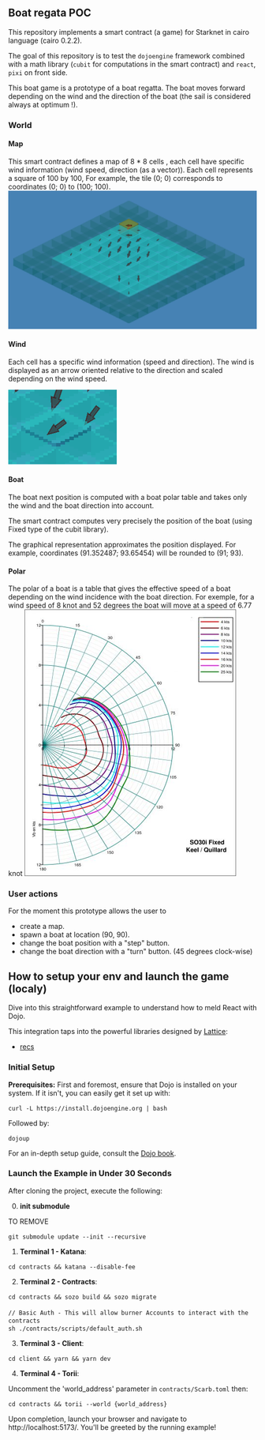 ## Boat regata POC

This repository implements a smart contract (a game) for Starknet in cairo language (cairo 0.2.2).

The goal of this repository is to test the `dojoengine` framework combined with a math library (`cubit` for computations in the smart contract) and `react`, `pixi` on front side.  

This boat game is a prototype of a boat regatta. The boat moves forward depending on the wind and the direction of the boat (the sail is considered always at optimum !). 


### World

#### Map

This smart contract defines a map of 8 * 8 cells , each cell have specific wind information (wind speed, direction (as a vector)).
Each cell represents a square of 100 by 100, For example, the tile (0; 0) corresponds to coordinates (0; 0) to (100; 100).
![](map.png "Map")

#### Wind

Each cell has a specific wind information (speed and direction). The wind is displayed as an arrow oriented relative to the direction and scaled depending on the wind speed.

![](wind.png "Wind")

#### Boat

The boat next position is computed with a boat polar table and takes only the wind and the boat direction into account.

The smart contract computes very precisely the position of the boat (using Fixed type of the cubit library).

The graphical representation approximates the position displayed. For example, coordinates (91.352487; 93.65454) will be rounded to (91; 93).


#### Polar

The polar of a boat is a table that gives the effective speed of a boat depending on the wind incidence with the boat direction. For exemple, for a wind speed of 8 knot and 52 degrees the boat will move at a speed of 6.77 knot
![](polar-example.jpg "Polar")


### User actions
For the moment this prototype allows the user to
- create a map. 
- spawn a boat at location (90, 90).
- change the boat position with a "step" button.
- change the boat direction with a "turn" button. (45 degrees clock-wise) 



## How to setup your env and launch the game (localy)

Dive into this straightforward example to understand how to meld React with Dojo.

This integration taps into the powerful libraries designed by [Lattice](https://lattice.xyz/):

- [recs](https://github.com/latticexyz/mud/tree/main/packages/recs)

### Initial Setup

**Prerequisites:** First and foremost, ensure that Dojo is installed on your system. If it isn't, you can easily get it set up with:

```console
curl -L https://install.dojoengine.org | bash
```

Followed by:

```console
dojoup    
```

For an in-depth setup guide, consult the [Dojo book](https://book.dojoengine.org/getting-started/quick-start.html).

### Launch the Example in Under 30 Seconds

After cloning the project, execute the following:

0. **init submodule**

TO REMOVE
```
git submodule update --init --recursive
```

1. **Terminal 1 - Katana**:

```console
cd contracts && katana --disable-fee
```

2. **Terminal 2 - Contracts**:

```console
cd contracts && sozo build && sozo migrate

// Basic Auth - This will allow burner Accounts to interact with the contracts
sh ./contracts/scripts/default_auth.sh
```

3. **Terminal 3 - Client**:

```console
cd client && yarn && yarn dev
```

4. **Terminal 4 - Torii**:

Uncomment the 'world_address' parameter in `contracts/Scarb.toml` then:

```console
cd contracts && torii --world {world_address}
```

Upon completion, launch your browser and navigate to http://localhost:5173/. You'll be greeted by the running example!

